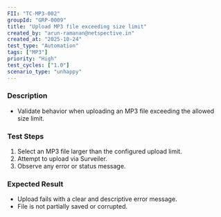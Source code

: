 ```yaml
---
FII: "TC-MP3-002"
groupId: "GRP-0009"
title: "Upload MP3 file exceeding size limit"
created_by: "arun-ramanan@netspective.in"
created_at: "2025-10-24"
test_type: "Automation"
tags: ["MP3"]
priority: "High"
test_cycles: ["1.0"]
scenario_type: "unhappy"
---
```


### Description
- Validate behavior when uploading an MP3 file exceeding the allowed size limit.

### Test Steps
1. Select an MP3 file larger than the configured upload limit.  
2. Attempt to upload via Surveiler.  
3. Observe any error or status message.

### Expected Result
- Upload fails with a clear and descriptive error message.  
- File is not partially saved or corrupted.
